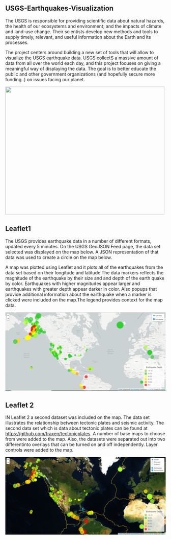 ## USGS-Earthquakes-Visualization

The USGS is responsible for providing scientific data about natural hazards, the health of our ecosystems and environment; and the impacts of climate and land-use change. Their scientists develop new methods and tools to supply timely, relevant, and useful information about the Earth and its processes. 

The project centers around building a new set of tools that will allow to visualize the USGS earthquake data. USGS collectS a massive amount of data from all over the world each day, and this project focuses on giving  a meaningful way of displaying the data. The goal is to better educate the public and other government organizations (and hopefully secure more funding..) on issues facing our planet.


<img src="https://github.com/Claude-Hanfou/USGS-Earthquakes-Visualization/blob/main/Images/gif.gif" width="500" height="400" />  


## Leaflet1

The USGS provides earthquake data in a number of different formats, updated every 5 minutes. On the USGS GeoJSON Feed page, the data set selected was displayed on the map below. A JSON representation of that data was used to create a circle on the map below. 


A map was plotted using Leaflet and it plots all of the earthquakes from the data set based on their longitude and latitude.The data markers reflects the magnitude of the earthquake by their size and and depth of the earth quake by color. Earthquakes with higher magnitudes appear larger and earthquakes with greater depth appear darker in color.
Also popups that provide additional information about the earthquake when a marker is clicked were included on the map.The legend provides context for the map data.


![alt text](https://github.com/Claude-Hanfou/USGS-Earthquakes-Visualization/blob/main/Images/Leaf%201.PNG "Earthquake 1")


## Leaflet 2

IN Leaflet 2 a second dataset was included on the map. The data set illustrates the relationship between tectonic plates and seismic activity. The second data set which is data about tectonic plates can be found at https://github.com/fraxen/tectonicplates.
A number of base maps to choose from were added to the map. Also, the datasets were separated out into two differentinto overlays that can be turned on and off
independently. Layer controls were added to the map.


![alt text](https://github.com/Claude-Hanfou/USGS-Earthquakes-Visualization/blob/main/Images/Leaf%202.PNG "Earthquake 2")

